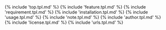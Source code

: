 {% include 'top.tpl.md' %}
{% include 'feature.tpl.md' %}
{% include 'requirement.tpl.md' %}
{% include 'installation.tpl.md' %}
{% include 'usage.tpl.md' %}
{% include 'note.tpl.md' %}
{% include 'author.tpl.md' %}
{% include 'license.tpl.md' %}
{% include 'urls.tpl.md' %}
